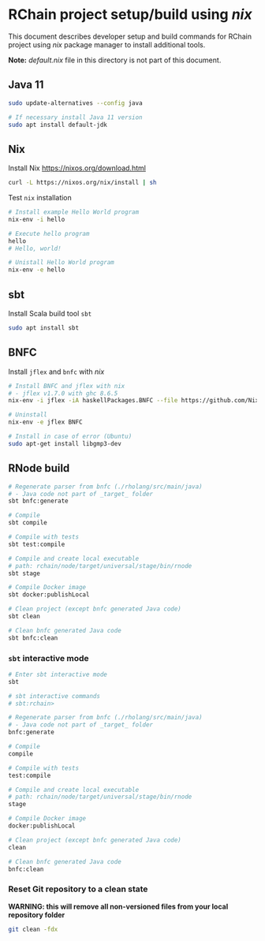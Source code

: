 # RChain project setup/build using *nix*

This document describes developer setup and build commands for RChain project using _nix_ package manager to install additional tools.

**Note:** _default.nix_ file in this directory is not part of this document.

## Java 11

```sh
sudo update-alternatives --config java

# If necessary install Java 11 version
sudo apt install default-jdk
```

## Nix

Install Nix https://nixos.org/download.html

```sh
curl -L https://nixos.org/nix/install | sh
```

Test `nix` installation

```sh
# Install example Hello World program
nix-env -i hello

# Execute hello program
hello
# Hello, world!

# Unistall Hello World program
nix-env -e hello
```

## sbt

Install Scala build tool `sbt`

```sh
sudo apt install sbt
```

## BNFC

Install `jflex` and `bnfc` with *nix*

```sh
# Install BNFC and jflex with nix
# - jflex v1.7.0 with ghc 8.6.5
nix-env -i jflex -iA haskellPackages.BNFC --file https://github.com/NixOS/nixpkgs-channels/archive/nixos-20.03.tar.gz

# Uninstall
nix-env -e jflex BNFC

# Install in case of error (Ubuntu)
sudo apt-get install libgmp3-dev
```

## RNode build

```sh
# Regenerate parser from bnfc (./rholang/src/main/java)
# - Java code not part of _target_ folder
sbt bnfc:generate

# Compile
sbt compile

# Compile with tests
sbt test:compile

# Compile and create local executable
# path: rchain/node/target/universal/stage/bin/rnode
sbt stage

# Compile Docker image
sbt docker:publishLocal

# Clean project (except bnfc generated Java code)
sbt clean

# Clean bnfc generated Java code
sbt bnfc:clean
```

### `sbt`  interactive mode

```sh
# Enter sbt interactive mode
sbt

# sbt interactive commands
# sbt:rchain>

# Regenerate parser from bnfc (./rholang/src/main/java)
# - Java code not part of _target_ folder
bnfc:generate

# Compile
compile

# Compile with tests
test:compile

# Compile and create local executable
# path: rchain/node/target/universal/stage/bin/rnode
stage

# Compile Docker image
docker:publishLocal

# Clean project (except bnfc generated Java code)
clean

# Clean bnfc generated Java code
bnfc:clean
```

### Reset Git repository to a clean state

**WARNING: this will remove all non-versioned files from your local repository folder**

```sh
git clean -fdx
```
